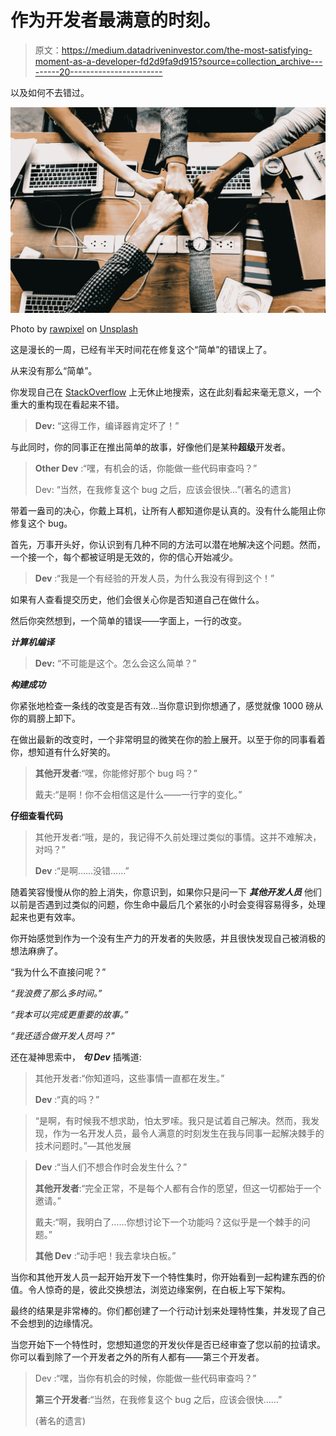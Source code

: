 # 作为开发者最满意的时刻。

> 原文：<https://medium.datadriveninvestor.com/the-most-satisfying-moment-as-a-developer-fd2d9fa9d915?source=collection_archive---------20----------------------->

以及如何不去错过。

![](img/df45ce8d03fcd66f59901b3f68a6e4e3.png)

Photo by [rawpixel](https://unsplash.com/photos/mcLpPD36-2k?utm_source=unsplash&utm_medium=referral&utm_content=creditCopyText) on [Unsplash](https://unsplash.com/search/photos/success?utm_source=unsplash&utm_medium=referral&utm_content=creditCopyText)

这是漫长的一周，已经有半天时间花在修复这个“简单”的错误上了。

从来没有那么“简单”。

你发现自己在 [StackOverflow](https://stackoverflow.com/questions/84556/whats-your-favorite-programmer-cartoon) 上无休止地搜索，这在此刻看起来毫无意义，一个重大的重构现在看起来不错。

> **Dev:** “这得工作，编译器肯定坏了！”

与此同时，你的同事正在推出简单的故事，好像他们是某种**超级**开发者。

> **Other Dev** :“嘿，有机会的话，你能做一些代码审查吗？”
> 
> Dev: “当然，在我修复这个 bug 之后，应该会很快…”(著名的遗言)

带着一盎司的决心，你戴上耳机，让所有人都知道你是认真的。没有什么能阻止你修复这个 bug。

首先，万事开头好，你认识到有几种不同的方法可以潜在地解决这个问题。然而，一个接一个，每个都被证明是无效的，你的信心开始减少。

> **Dev** :“我是一个有经验的开发人员，为什么我没有得到这个！”

如果有人查看提交历史，他们会很关心你是否知道自己在做什么。

然后你突然想到，一个简单的错误——字面上，一行的改变。

***计算机编译***

> **Dev:** “不可能是这个。怎么会这么简单？”

***构建成功***

你紧张地检查一条线的改变是否有效…当你意识到你想通了，感觉就像 1000 磅从你的肩膀上卸下。

在做出最新的改变时，一个非常明显的微笑在你的脸上展开。以至于你的同事看着你，想知道有什么好笑的。

> **其他开发者**:“嘿，你能修好那个 bug 吗？”
> 
> 戴夫:“是啊！你不会相信这是什么——一行字的变化。”

****仔细查看代码****

> 其他开发者:“哦，是的，我记得不久前处理过类似的事情。这并不难解决，对吗？”
> 
> **Dev** :“是啊……没错……”

随着笑容慢慢从你的脸上消失，你意识到，如果你只是问一下 ***其他开发人员*** 他们以前是否遇到过类似的问题，你生命中最后几个紧张的小时会变得容易得多，处理起来也更有效率。

你开始感觉到作为一个没有生产力的开发者的失败感，并且很快发现自己被消极的想法麻痹了。

“我为什么不直接问呢？”

*“我浪费了那么多时间。”*

*“我本可以完成更重要的故事。”*

*“我还适合做开发人员吗？*”

还在凝神思索中， ***句 Dev*** 插嘴道:

> 其他开发者:“你知道吗，这些事情一直都在发生。”
> 
> **Dev** :“真的吗？”

> “是啊，有时候我不想求助，怕太罗嗦。我只是试着自己解决。然而，我发现，作为一名开发人员，最令人满意的时刻发生在我与同事一起解决棘手的技术问题时。”—其他发展

> **Dev** :“当人们不想合作时会发生什么？”
> 
> **其他开发者**:“完全正常，不是每个人都有合作的愿望，但这一切都始于一个邀请。”
> 
> 戴夫:“啊，我明白了……你想讨论下一个功能吗？这似乎是一个棘手的问题。”
> 
> **其他 Dev** :“动手吧！我去拿块白板。”

当你和其他开发人员一起开始开发下一个特性集时，你开始看到一起构建东西的价值。令人惊奇的是，彼此交换想法，浏览边缘案例，在白板上写下架构。

最终的结果是非常棒的。你们都创建了一个行动计划来处理特性集，并发现了自己不会想到的边缘情况。

当您开始下一个特性时，您想知道您的开发伙伴是否已经审查了您以前的拉请求。你可以看到除了一个开发者之外的所有人都有——第三个开发者。

> Dev :“嘿，当你有机会的时候，你能做一些代码审查吗？”
> 
> **第三个开发者**:“当然，在我修复这个 bug 之后，应该会很快……”
> 
> (著名的遗言)